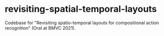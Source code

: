 # revisiting-spatial-temporal-layouts
Codebase for "Revisiting spatio-temporal layouts for compositional action recognition" (Oral at BMVC 2021).
